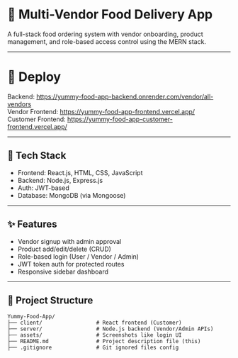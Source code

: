 # 🥗 Multi-Vendor Food Delivery App

A full-stack food ordering system with vendor onboarding, product management, and role-based access control using the MERN stack.

---


# 🚀 Deploy

 Backend: https://yummy-food-app-backend.onrender.com/vendor/all-vendors   <br>
 Vendor Frontend: https://yummy-food-app-frontend.vercel.app/    <br>
 Customer Frontend: https://yummy-food-app-customer-frontend.vercel.app/  <br>

---

## 🚀 Tech Stack

- Frontend: React.js, HTML, CSS, JavaScript
- Backend: Node.js, Express.js
- Auth: JWT-based
- Database: MongoDB (via Mongoose)

---

## ✨ Features

- Vendor signup with admin approval
- Product add/edit/delete (CRUD)
- Role-based login (User / Vendor / Admin)
- JWT token auth for protected routes
- Responsive sidebar dashboard

---

## 📂 Project Structure

```
Yummy-Food-App/
├── client/                 # React frontend (Customer)
├── server/                 # Node.js backend (Vendor/Admin APIs)
├── assets/                 # Screenshots like login UI
├── README.md               # Project description file (this)
├── .gitignore              # Git ignored files config
```



